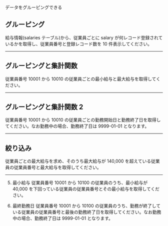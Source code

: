 データをグルーピングできる

## グルーピング

給与情報(salaries テーブル)から、従業員ごとに salary が何レコード登録されているかを取得し、従業員番号と登録レコード数を 10 件表示してください。

---

## グルーピングと集計関数

従業員番号 10001 から 10010 の従業員ごとの最小給与と最大給与を取得してください。

---

## グルーピングと集計関数 2

従業員番号 10001 から 10010 の従業員ごとの勤務開始日と勤務終了日を取得してください。なお勤務中の場合、勤務終了日は 9999-01-01 となります。

---

## 絞り込み

従業員ごとの最大給与を求め、そのうち最大給与が 140,000 を超えている従業員の従業員番号と最大給与を取得してください。

---

5. 最小給与
   従業員番号 10001 から 10100 の従業員のうち、最小給与が 40,000 を下回っている従業員の従業員番号とその最小給与を取得してください。

6. 最終勤務日
   従業員番号 10001 から 10100 の従業員のうち、勤務が終了している従業員の従業員番号と最後の勤務終了日を取得してください。なお勤務中の場合、勤務終了日は 9999-01-01 となります。
